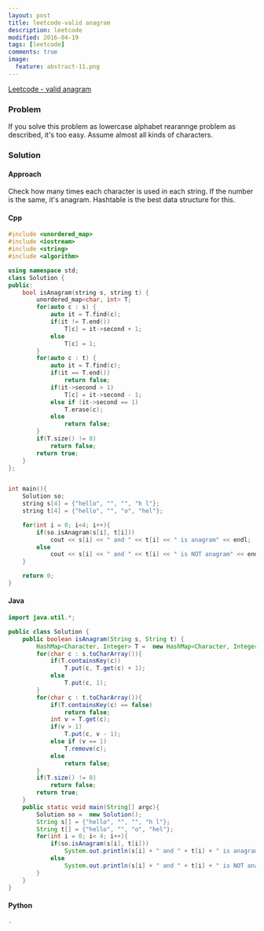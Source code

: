 ```yaml
---
layout: post
title: leetcode-valid anagram
description: leetcode
modified: 2016-04-19
tags: [leetcode]
comments: true
image:
  feature: abstract-11.png
---
```

[Leetcode - valid anagram](https://leetcode.com/problems/valid-anagram/)

### Problem

If you solve this problem as lowercase alphabet rearannge problem as described, it's too easy. Assume almost all kinds of characters.  

### Solution

#### Approach

Check how many times each character is used in each string. If the number is the same, it's anagram. Hashtable is the best data structure for this.  

#### Cpp

```cpp
#include <unordered_map>
#include <iostream>
#include <string>
#include <algorithm>

using namespace std;
class Solution {
public:
    bool isAnagram(string s, string t) {
		unordered_map<char, int> T;	        
		for(auto c : s) {
			auto it = T.find(c);
			if(it != T.end())
				T[c] = it->second + 1;
			else
				T[c] = 1;
		}
		for(auto c : t) {
			auto it = T.find(c);
			if(it == T.end())
				return false;	
			if(it->second > 1)
				T[c] = it->second - 1;
			else if (it->second == 1)
				T.erase(c);	
			else 
				return false;
		}
		if(T.size() != 0)
			return false;
		return true;
    }
};


int main(){
	Solution so;
	string s[4] = {"hello", "", "", "h l"};
	string t[4] = {"hello", "", "o", "hel"};

	for(int i = 0; i<4; i++){
		if(so.isAnagram(s[i], t[i]))
			cout << s[i] << " and " << t[i] << " is anagram" << endl;
		else 
			cout << s[i] << " and " << t[i] << " is NOT anagram" << endl;
	}

	return 0;
}
```

#### Java

```java
import java.util.*;

public class Solution {
    public boolean isAnagram(String s, String t) {
    	HashMap<Character, Integer> T =  new HashMap<Character, Integer>();
    	for(char c : s.toCharArray()){
    		if(T.containsKey(c))
	    		T.put(c, T.get(c) + 1);
	    	else 
	    		T.put(c, 1);
    	}
    	for(char c : t.toCharArray()){
    		if(T.containsKey(c) == false)
    			return false;
    		int v = T.get(c);
    		if(v > 1)
    			T.put(c, v - 1);
    		else if (v == 1)
    			T.remove(c);
    		else 
    			return false;
    	}
    	if(T.size() != 0)
    		return false;
    	return true;
    }
  	public static void main(String[] argc){
  		Solution so =  new Solution();
		String s[] = {"hello", "", "", "h l"};
		String t[] = {"hello", "", "o", "hel"};
		for(int i = 0; i< 4; i++){
			if(so.isAnagram(s[i], t[i]))
				System.out.println(s[i] + " and " + t[i] + " is anagram");
			else
				System.out.println(s[i] + " and " + t[i] + " is NOT anagram");
		}	
  	} 
}
```

#### Python

```python
-
```
